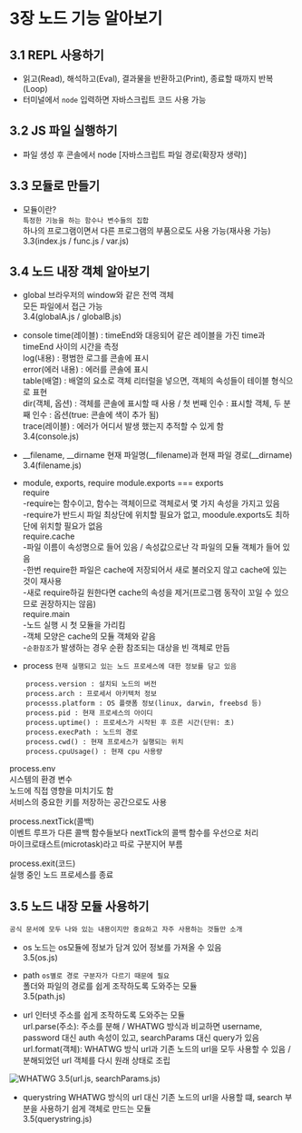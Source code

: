 # 3장 노드 기능 알아보기

## 3.1 REPL 사용하기
* 읽고(Read), 해석하고(Eval), 결과물을 반환하고(Print), 종료할 때까지 반복(Loop)
* 터미널에서 `node` 입력하면 자바스크립트 코드 사용 가능

## 3.2 JS 파일 실행하기
* 파일 생성 후 콘솔에서 node [자바스크립트 파일 경로(확장자 생략)]

## 3.3 모듈로 만들기
* 모듈이란?     
`특정한 기능을 하는 함수나 변수들의 집합`     
하나의 프로그램이면서 다른 프로그램의 부품으로도 사용 가능(재사용 가능)     
3.3(index.js / func.js / var.js)

## 3.4 노드 내장 객체 알아보기
* global
브라우저의 window와 같은 전역 객체     
모든 파일에서 접근 가능     
3.4(globalA.js / globalB.js)

* console
time(레이블) : timeEnd와 대응되어 같은 레이블을 가진 time과 timeEnd 사이의 시간을 측정     
log(내용) : 평범한 로그를 콘솔에 표시     
error(에러 내용) : 에러를 콘솔에 표시     
table(배열) : 배열의 요소로 객체 리터럴을 넣으면, 객체의 속성들이 테이블 형식으로 표현     
dir(객체, 옵션) : 객체를 콘솔에 표시할 때 사용 / 첫 번째 인수 : 표시할 객체, 두 분째 인수 : 옵션(true: 콘솔에 색이 추가 됨)     
trace(레이블) : 에러가 어디서 발생 했는지 추적할 수 있게 함     
3.4(console.js)

* __filename, __dirname
현재 파일명(__filename)과 현재 파일 경로(__dirname)     
3.4(filename.js)

* module, exports, require
module.exports === exports     
require     
-require는 함수이고, 함수는 객체이므로 객체로서 몇 가지 속성을 가지고 있음     
-require가 반드시 파일 최상단에 위치할 필요가 없고, moodule.exports도 최하단에 위치할 필요가 없음     
require.cache     
-파일 이름이 속성명으로 들어 있음 / 속성값으로난 각 파일의 모듈 객체가 들어 있음     
-한번 require한 파일은 cache에 저장되어서 새로 불러오지 않고 cache에 있는 것이 재사용     
-새로 require하길 원한다면 cache의 속성을 제거(프로그램 동작이 꼬일 수 있으므로 권장하지는 않음)     
require.main     
-노드 실행 시 첫 모듈을 가리킴     
-객체 모양은 cache의 모듈 객체와 같음     
-`순환참조`가 발생하는 경우 순환 참조되는 대상을 빈 객체로 만듬

* process
`현재 실행되고 있는 노드 프로세스에 대한 정보를 담고 있음`     
`````
    process.version : 설치되 노드의 버전
    process.arch : 프로세서 아키텍처 정보
    processs.platform : OS 플랫폼 정보(linux, darwin, freebsd 등)
    process.pid : 현재 프로세스의 아이디
    process.uptime() : 프로세스가 시작된 후 흐른 시간(단위: 초)
    process.execPath : 노드의 경로
    process.cwd() : 현재 프로세스가 실행되는 위치
    process.cpuUsage() : 현재 cpu 사용량
`````
     
process.env     
시스템의 환경 변수     
노드에 직접 영향을 미치기도 함     
서비스의 중요한 키를 저장하는 공간으로도 사용     
      
process.nextTick(콜백)     
이벤트 루프가 다른 콜백 함수들보다 nextTick의 콜백 함수를 우선으로 처리     
마이크로태스트(microtask)라고 따로 구분지어 부름     
     
process.exit(코드)     
실행 중인 노드 프로세스를 종료
     
## 3.5 노드 내장 모듈 사용하기
`공식 문서에 모두 나와 있는 내용이지만 중요하고 자주 사용하는 것들만 소개`

* os
노드는 os모듈에 정보가 담겨 있어 정보를 가져올 수 있음    
3.5(os.js)

* path
`os별로 경로 구분자가 다르기 때문에 필요`     
폴더와 파일의 경로를 쉽게 조작하도록 도와주는 모듈     
3.5(path.js)

* url
인터넷 주소를 쉽게 조작하도록 도와주는 모듈     
url.parse(주소): 주소를 분해 / WHATWG 방식과 비교하면 username, password 대신 auth 속성이 있고, searchParams 대신 query가 있음     
url.format(객체): WHATWG 방식 url과 기존 노드의 url을 모두 사용할 수 있음 / 분해되었던 url 객체를 다시 원래 상태로 조립     
<img src="WHATWG.png" alt="WHATWG" />
3.5(url.js, searchParams.js)     

* querystring
WHATWG 방식의 url 대신 기존 노드의 url을 사용할 떄, search 부분을 사용하기 쉽게 객체로 만드는 모듈     
3.5(querystring.js)
